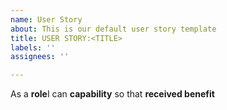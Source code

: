 ```yaml
---
name: User Story
about: This is our default user story template
title: USER STORY:<TITLE>
labels: ''
assignees: ''

---
```


As a **role**I can **capability** so that **received benefit**
